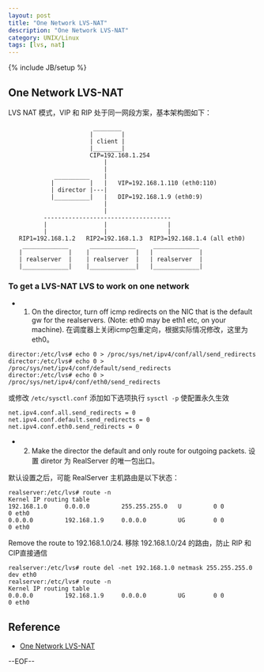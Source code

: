```yaml
---
layout: post
title: "One Network LVS-NAT"
description: "One Network LVS-NAT"
category: UNIX/Linux
tags: [lvs, nat]
---
```

{% include JB/setup %}

## One Network LVS-NAT

LVS NAT 模式，VIP 和 RIP 处于同一网段方案，基本架构图如下：

```
                        ________
                       |        |
                       | client |
                       |________|
                       CIP=192.168.1.254
                           |
                           |
             __________    |
            |          |   |   VIP=192.168.1.110 (eth0:110)
            | director |---|
            |__________|   |   DIP=192.168.1.9 (eth0:9)
                           |
                           |
          ------------------------------------
          |                |                 |
          |                |                 |
   RIP1=192.168.1.2   RIP2=192.168.1.3  RIP3=192.168.1.4 (all eth0)
    _____________      _____________     _____________
   |             |    |             |   |             |
   | realserver  |    | realserver  |   | realserver  |
   |_____________|    |_____________|   |_____________|
```

### To get a LVS-NAT LVS to work on one network

* 1. On the director, turn off icmp redirects on the NIC that is the default gw for the realservers. (Note: eth0 may be eth1 etc, on your machine). 在调度器上关闭icmp包重定向，根据实际情况修改，这里为eth0。


```
director:/etc/lvs# echo 0 > /proc/sys/net/ipv4/conf/all/send_redirects
director:/etc/lvs# echo 0 > /proc/sys/net/ipv4/conf/default/send_redirects
director:/etc/lvs# echo 0 > /proc/sys/net/ipv4/conf/eth0/send_redirects
```

或修改 `/etc/sysctl.conf` 添加如下选项执行 `sysctl -p` 使配置永久生效

```
net.ipv4.conf.all.send_redirects = 0
net.ipv4.conf.default.send_redirects = 0
net.ipv4.conf.eth0.send_redirects = 0
```

* 2. Make the director the default and only route for outgoing packets.  设置 diretor 为 RealServer 的唯一包出口。

默认设置之后，可能 RealServer 主机路由是以下状态：

```
realserver:/etc/lvs# route -n
Kernel IP routing table
192.168.1.0     0.0.0.0         255.255.255.0   U         0 0          0 eth0
0.0.0.0         192.168.1.9     0.0.0.0         UG        0 0          0 eth0
```

Remove the route to 192.168.1.0/24. 移除 192.168.1.0/24 的路由，防止 RIP 和 CIP直接通信

```
realserver:/etc/lvs# route del -net 192.168.1.0 netmask 255.255.255.0 dev eth0
realserver:/etc/lvs# route -n
Kernel IP routing table
0.0.0.0         192.168.1.9     0.0.0.0         UG        0 0          0 eth0
```

## Reference

* [One Network LVS-NAT](http://www.austintek.com/LVS/LVS-HOWTO/HOWTO/LVS-HOWTO.LVS-NAT.html#one_network)

--EOF--
